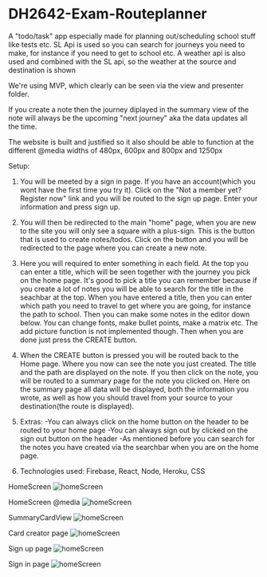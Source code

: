 # DH2642-Exam-Routeplanner

A "todo/task" app especially made for planning out/scheduling school stuff like tests etc. SL Api is used so you can search for journeys you need to make, for instance if you need to get to school etc. A weather api is also used and combined with the SL api, so the weather at the source and destination is shown

We're using MVP, which clearly can be seen via the view and presenter folder.

If you create a note then the journey diplayed in the summary view of the note will always be the upcoming "next journey" aka the data updates all the time.

The website is built and justified so it also should be able to function at the different @media widths of 480px, 600px and 800px and 1250px

Setup:

1. You will be meeted by a sign in page. If you have an account(which you wont have the first time you try it). Click on the 
"Not a member yet? Register now" link and you will be routed to the sign up page. Enter your information and press sign up.

2. You will then be redirected to the main "home" page, when you are new to the site you will only see a square with a plus-sign. This is
the button that is used to create notes/todos. Click on the button and you will be redirected to the page where you can create a new note.

3. Here you will required to enter something in each field. At the top you can enter a title, which will be seen together with the journey you pick on the home page. It's good to pick a title you can remember because if you create a lot of notes you will be able to search for the
title in the seachbar at the top. When you have entered a title, then you can enter which path you need to travel to get where you are going,
for instance the path to school. Then you can make some notes in the editor down below. You can change fonts, make bullet points, make a matrix etc. The add picture function is not implemented though. Then when you are done just press the CREATE button.

4. When the CREATE button is pressed you will be routed back to the Home page. Where you now can see the note you just created. The title and the path are displayed on the note. If you then click on the note, you will be routed to a summary page for the note you clicked on.
Here on the summary page all data will be displayed, both the information you wrote, as well as how you should travel from your source to your destination(the route is displayed).

5. Extras:
            -You can always click on the home button on the header to be routed to your home page
            -You can always sign out by clicked on the sign out button on the header
            -As mentioned before you can search for the notes you have created via the searchbar when you are on the home page.
    
6. Technologies used: Firebase, React, Node, Heroku, CSS
    
HomeScreen 
![homeScreen](https://i.imgur.com/tBXLt2e.png)    
    
HomeScreen @media
![homeScreen](https://i.imgur.com/juNQA13.png)

SummaryCardView
![homeScreen](https://i.imgur.com/2f5wGBb.png)

Card creator page
![homeScreen](https://i.imgur.com/0XfYlyv.png)

Sign up page
![homeScreen](https://i.imgur.com/gtkIe3h.png)

Sign in page
![homeScreen](https://i.imgur.com/J6eR5CG.png)


